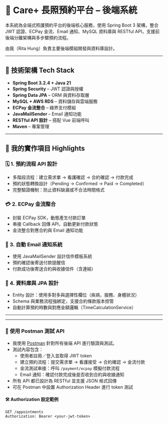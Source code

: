 # 🏥 Care+ 長照預約平台 – 後端系統

本系統為全端式照護預約平台的後端核心服務，使用 Spring Boot 3 架構，整合 JWT 認證、ECPay 金流、Email 通知、MySQL 資料庫與 RESTful API，支援前後端分離架構與多步驟預約流程。

由我（Rita Hung）負責主要後端模組開發與資料庫設計。

---

## 🚀 技術架構 Tech Stack

- **Spring Boot 3.2.4 + Java 21**
- **Spring Security** – JWT 認證與授權
- **Spring Data JPA** – ORM 與資料存取層
- **MySQL + AWS RDS** – 資料儲存與雲端服務
- **ECPay 金流整合** – 綠界支付模組
- **JavaMailSender** – Email 通知功能
- **RESTful API 設計** – 搭配 Vue 前端呼叫
- **Maven** – 專案管理

---

## 🔧 我的實作項目 Highlights

### 🗓️ 1. 預約流程 API 設計

- 多階段流程：建立需求單 → 看護確認 → 合約確認 → 付款完成
- 預約狀態轉換設計（Pending → Confirmed → Paid → Completed）
- 完整驗證機制：防止資料缺漏或不合法時間格式

### 💳 2. ECPay 金流整合

- 封裝 ECPay SDK，動態產生付款訂單
- 串接 Callback 回傳 API，自動更新付款狀態
- 金流整合對應合約與 Email 通知功能

### 📧 3. 自動 Email 通知系統

- 使用 JavaMailSender 設計信件模板系統
- 預約確認後寄送付款提醒信
- 付款成功後寄送合約與收據信件（含連結）

### 📁 4. 資料庫與 JPA 設計

- Entity 設計：使用多對多與選擇性欄位（疾病、服務、身體狀況）
- Schema 與業務流程強綁定，支援合約條款版本控管
- 自動計算預約時數與對應金額邏輯（TimeCalculationService）

---

---

### 📮 使用 Postman 測試 API

- 我使用 [Postman](https://www.postman.com/) 針對所有後端 API 進行驗證與測試。
- 測試內容包含：
  - 使用者註冊／登入並取得 JWT token
  - 建立預約流程：提交需求單 → 看護接受 → 合約確認 → 金流付款
  - 金流測試串接：呼叫 `/payment/ecpay` 模擬付款流程
  - Email 通知：確認付款完成後是否收到合約與收據通知
- 所有 API 都已設計為 RESTful 並支援 JSON 格式回傳
- 可在 Postman 中設置 Authorization Header 進行 token 測試

#### 🛠️ Authorization 設定範例
```http
GET /appointments
Authorization: Bearer <your-jwt-token>
